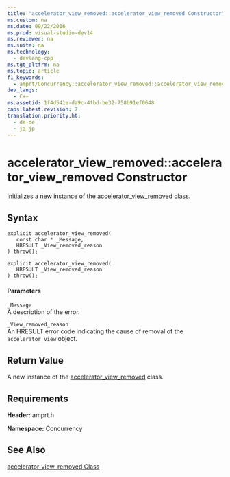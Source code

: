 ```yaml
---
title: "accelerator_view_removed::accelerator_view_removed Constructor"
ms.custom: na
ms.date: 09/22/2016
ms.prod: visual-studio-dev14
ms.reviewer: na
ms.suite: na
ms.technology: 
  - devlang-cpp
ms.tgt_pltfrm: na
ms.topic: article
f1_keywords: 
  - amprt/Concurrency::accelerator_view_removed::accelerator_view_removed
dev_langs: 
  - C++
ms.assetid: 1f4d541e-da9c-4fbd-be32-758b91ef0648
caps.latest.revision: 7
translation.priority.ht: 
  - de-de
  - ja-jp
---
```

# accelerator_view_removed::accelerator_view_removed Constructor
Initializes a new instance of the [accelerator_view_removed](../vs140/accelerator_view_removed-class.md) class.  
  
## Syntax  
  
```  
explicit accelerator_view_removed(  
   const char * _Message,  
   HRESULT _View_removed_reason  
) throw();  
  
explicit accelerator_view_removed(  
   HRESULT _View_removed_reason  
) throw();  
```  
  
#### Parameters  
 `_Message`  
 A description of the error.  
  
 `_View_removed_reason`  
 An HRESULT error code indicating the cause of removal of the `accelerator_view` object.  
  
## Return Value  
 A new instance of the [accelerator_view_removed](../vs140/accelerator_view_removed-class.md) class.  
  
## Requirements  
 **Header:** amprt.h  
  
 **Namespace:** Concurrency  
  
## See Also  
 [accelerator_view_removed Class](../vs140/accelerator_view_removed-class.md)